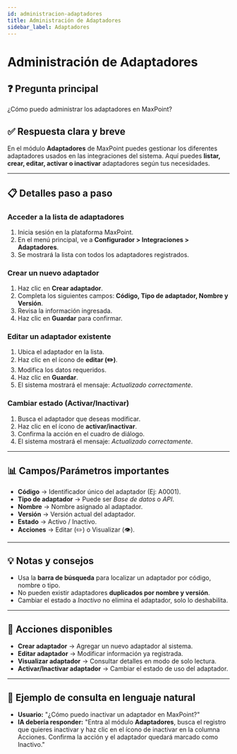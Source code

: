 ```yaml
---
id: administracion-adaptadores
title: Administración de Adaptadores
sidebar_label: Adaptadores
---
```


# Administración de Adaptadores

## ❓ Pregunta principal
¿Cómo puedo administrar los adaptadores en MaxPoint?

## ✅ Respuesta clara y breve
En el módulo **Adaptadores** de MaxPoint puedes gestionar los diferentes adaptadores usados en las integraciones del sistema. Aquí puedes **listar, crear, editar, activar o inactivar** adaptadores según tus necesidades.

---

## 📋 Detalles paso a paso

### Acceder a la lista de adaptadores
1. Inicia sesión en la plataforma MaxPoint.
2. En el menú principal, ve a **Configurador > Integraciones > Adaptadores**.
3. Se mostrará la lista con todos los adaptadores registrados.

### Crear un nuevo adaptador
1. Haz clic en **Crear adaptador**.
2. Completa los siguientes campos: **Código, Tipo de adaptador, Nombre y Versión**.
3. Revisa la información ingresada.
4. Haz clic en **Guardar** para confirmar.

### Editar un adaptador existente
1. Ubica el adaptador en la lista.
2. Haz clic en el ícono de **editar (✏️)**.
3. Modifica los datos requeridos.
4. Haz clic en **Guardar**.
5. El sistema mostrará el mensaje: *Actualizado correctamente*.

### Cambiar estado (Activar/Inactivar)
1. Busca el adaptador que deseas modificar.
2. Haz clic en el ícono de **activar/inactivar**.
3. Confirma la acción en el cuadro de diálogo.
4. El sistema mostrará el mensaje: *Actualizado correctamente*.

---

## 📊 Campos/Parámetros importantes
- **Código** → Identificador único del adaptador (Ej: A0001).  
- **Tipo de adaptador** → Puede ser *Base de datos* o *API*.  
- **Nombre** → Nombre asignado al adaptador.  
- **Versión** → Versión actual del adaptador.  
- **Estado** → Activo / Inactivo.  
- **Acciones** → Editar (✏️) o Visualizar (👁️).  

---

## 💡 Notas y consejos
- Usa la **barra de búsqueda** para localizar un adaptador por código, nombre o tipo.  
- No pueden existir adaptadores **duplicados por nombre y versión**.  
- Cambiar el estado a *Inactivo* no elimina el adaptador, solo lo deshabilita.  

---

## 🔄 Acciones disponibles
- **Crear adaptador** → Agregar un nuevo adaptador al sistema.  
- **Editar adaptador** → Modificar información ya registrada.  
- **Visualizar adaptador** → Consultar detalles en modo de solo lectura.  
- **Activar/Inactivar adaptador** → Cambiar el estado de uso del adaptador.  

---

## 🔗 Ejemplo de consulta en lenguaje natural
- **Usuario:** "¿Cómo puedo inactivar un adaptador en MaxPoint?"  
- **IA debería responder:** "Entra al módulo **Adaptadores**, busca el registro que quieres inactivar y haz clic en el ícono de inactivar en la columna Acciones. Confirma la acción y el adaptador quedará marcado como Inactivo."  
